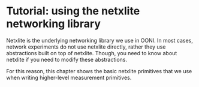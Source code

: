 # Tutorial: using the netxlite networking library

Netxlite is the underlying networking library we use in OONI. In
most cases, network experiments do not use netxlite directly, rather
they use abstractions built on top of netxlite. Though, you need to
know about netxlite if you need to modify these abstractions.

For this reason, this chapter shows the basic netxlite primitives
that we use when writing higher-level measurement primitives.

